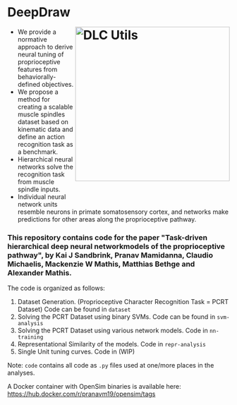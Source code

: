 # DeepDraw <img src="https://images.squarespace-cdn.com/content/v1/57f6d51c9f74566f55ecf271/1588528588264-C0AX88HTUWZIUZDBCMVY/ke17ZwdGBToddI8pDm48kI8xML9w6WVF-A8Fd6Xh7CFZw-zPPgdn4jUwVcJE1ZvWhcwhEtWJXoshNdA9f1qD7RyFOMTxaKexDScLPdXmhUBUGoFwIJWq0ElUUZM0MaiSl578qHjAUVYQjaMp75n45A/deepdraw-01.png?format=300w" width="350" title="DLC-Utils" alt="DLC Utils" align="right" vspace = "50">



- We provide a normative approach to derive neural tuning of proprioceptive features from behaviorally-defined objectives.
- We propose a method for creating a scalable muscle spindles dataset based on kinematic data and define an action recognition task as a benchmark.
- Hierarchical neural networks solve the recognition task from muscle spindle inputs.
- Individual neural network units resemble neurons in primate somatosensory cortex, and networks make predictions for other areas along the proprioceptive pathway.

### This repository contains code for the paper "Task-driven hierarchical deep neural networkmodels of the proprioceptive pathway", by Kai J Sandbrink, Pranav Mamidanna, Claudio Michaelis, Mackenzie W Mathis, Matthias Bethge and Alexander Mathis.

The code is organized as follows:
1. Dataset Generation. (Proprioceptive Character Recognition Task = PCRT Dataset) Code can be found in `dataset`
2. Solving the PCRT Dataset using binary SVMs. Code can be found in `svm-analysis`
3. Solving the PCRT Dataset using various network models. Code in `nn-training`
4. Representational Similarity of the models. Code in `repr-analysis`
5. Single Unit tuning curves. Code in (WIP)

Note: `code` contains all code as `.py` files used at one/more places in the analyses.

A Docker container with OpenSim binaries is available here: https://hub.docker.com/r/pranavm19/opensim/tags
